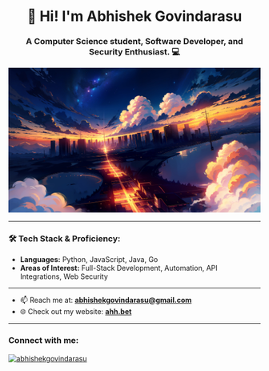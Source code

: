 <h1 align="center">👋 Hi! I'm Abhishek Govindarasu </h1>
<h3 align="center">A Computer Science student, Software Developer, and Security Enthusiast. 💻</h3>

<p align="center">
  <img src="https://raw.githubusercontent.com/abhishekg999/abhishekg999/refs/heads/main/bg.jpg" alt="Profile Banner" />
</p>

---

### 🛠 Tech Stack & Proficiency:
- **Languages:** Python, JavaScript, Java, Go
- **Areas of Interest:** Full-Stack Development, Automation, API Integrations, Web Security
---

- 📫 Reach me at: <b>abhishekgovindarasu@gmail.com</b>
- 🌐 Check out my website: <b><a href="https://ahh.bet">ahh.bet</a></b>

---

<h3 align="left">Connect with me:</h3>
<p align="left">
  <a href="https://linkedin.com/in/abhishekgovindarasu" target="blank">
    <img align="center" src="https://raw.githubusercontent.com/rahuldkjain/github-profile-readme-generator/master/src/images/icons/Social/linked-in-alt.svg" alt="abhishekgovindarasu" height="30" width="40" />
  </a>
</p>
